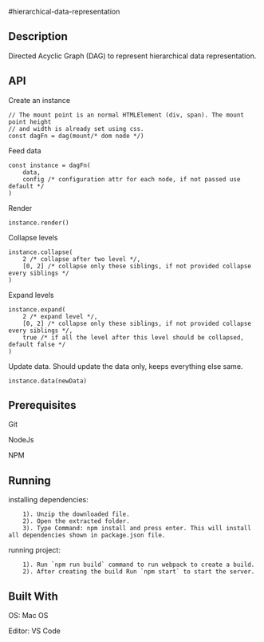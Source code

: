 #hierarchical-data-representation

## Description
Directed Acyclic Graph (DAG) to represent hierarchical data representation. 


## API

Create an instance

    // The mount point is an normal HTMLElement (div, span). The mount point height
    // and width is already set using css.
    const dagFn = dag(mount/* dom node */)

Feed data

    const instance = dagFn(
    	data, 
    	config /* configuration attr for each node, if not passed use default */
    )

Render

    instance.render()

Collapse levels

    instance.collapse(
    	2 /* collapse after two level */, 
    	[0, 2] /* collapse only these siblings, if not provided collapse every siblings */
    )

Expand levels

    instance.expand(
    	2 /* expand level */, 
    	[0, 2] /* collapse only these siblings, if not provided collapse every siblings */, 
    	true /* if all the level after this level should be collapsed, default false */
    )

Update data. Should update the data only, keeps everything else same.

    instance.data(newData)

## Prerequisites

Git

NodeJs

NPM

## Running

  installing dependencies:
```
    1). Unzip the downloaded file.
    2). Open the extracted folder. 
    3). Type Command: npm install and press enter. This will install all dependencies shown in package.json file.
```
  running project:
```
    1). Run `npm run build` command to run webpack to create a build.
    2). After creating the build Run `npm start` to start the server.
```

## Built With

OS: Mac OS

Editor: VS Code
